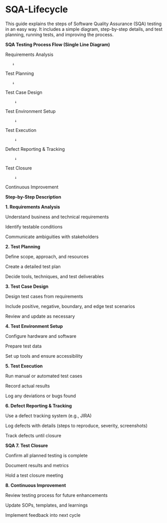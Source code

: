 # SQA-Lifecycle
This guide explains the steps of Software Quality Assurance (SQA) testing in an easy way. It includes a simple diagram, step-by-step details, and test planning, running tests, and improving the process.

**SQA Testing Process Flow (Single Line Diagram)**

Requirements Analysis

       ↓
       
  Test Planning
  
       ↓
       
  Test Case Design
  
        ↓
        
  Test Environment Setup
  
        ↓
        
  Test Execution
  
        ↓
        
Defect Reporting & Tracking

        ↓
        
  Test Closure
  
        ↓
        
Continuous Improvement



**Step-by-Step Description**

**1. Requirements Analysis**

Understand business and technical requirements

Identify testable conditions

Communicate ambiguities with stakeholders

**2. Test Planning**

Define scope, approach, and resources

Create a detailed test plan

Decide tools, techniques, and test deliverables

**3. Test Case Design**

Design test cases from requirements

Include positive, negative, boundary, and edge test scenarios

Review and update as necessary

**4. Test Environment Setup**

Configure hardware and software

Prepare test data

Set up tools and ensure accessibility

**5. Test Execution**

Run manual or automated test cases

Record actual results

Log any deviations or bugs found

**6. Defect Reporting & Tracking**

Use a defect tracking system (e.g., JIRA)

Log defects with details (steps to reproduce, severity, screenshots)

Track defects until closure

**SQA 7. Test Closure**

Confirm all planned testing is complete

Document results and metrics

Hold a test closure meeting

**8. Continuous Improvement**

Review testing process for future enhancements

Update SOPs, templates, and learnings

Implement feedback into next cycle
